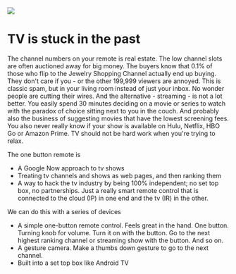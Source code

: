 <img src="https://cloud.githubusercontent.com/assets/1548468/12538446/8f15afaa-c28e-11e5-9a89-a76b60a658f0.png">

# TV is stuck in the past
The channel numbers on your remote is real estate. The low channel slots are often auctioned away for big money. The buyers know that 0.1% of those who flip to the Jewelry Shopping Channel actually end up buying. They don't care if you - or the other 199,999 viewers are annoyed. This is classic spam, but in your living room instead of just your inbox. No wonder people are cutting their wires.  And the alternative - streaming - is not a lot better. You easily spend 30 minutes deciding on a movie or series to watch with the paradox of choice sitting next to you in the couch. And probably also the business of suggesting movies that have the lowest screening fees. You also never really know if your show is available on Hulu, Netflix, HBO Go or Amazon Prime. TV should not be hard work when you're trying to relax.

The one button remote is 
* A Google Now approach to tv shows
* Treating tv channels and shows as web pages, and then ranking them
* A way to hack the tv industry by being 100% independent; no set top box, no partnerships. Just a really smart remote control that is connected to the cloud (IP) in one end and the tv (IR) in the other. 

We can do this with a series of devices
* A simple one-button remote control. Feels great in the hand. One button. Turning knob for volume. Turn it on with the button. Go to the next highest ranking channel or streaming show with the button. And so on. 
* A gesture camera. Make a thumbs down gesture to go to the next channel.
* Built into a set top box like Android TV
